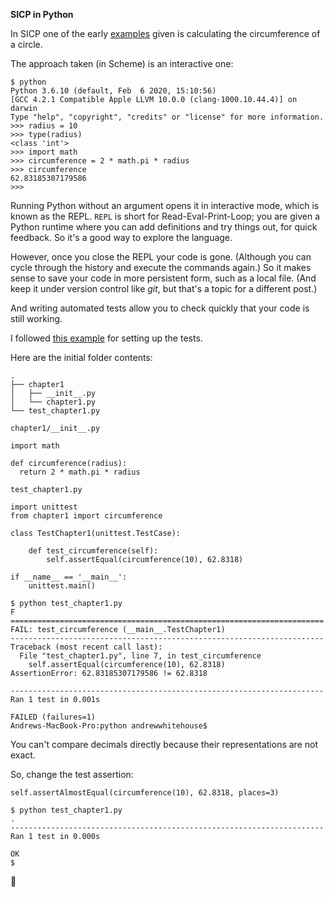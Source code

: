 **SICP in Python**

In SICP one of the early [examples](https://mitpress.mit.edu/sites/default/files/sicp/full-text/book/book-Z-H-10.html#%_sec_1.1.1) given is calculating the circumference of a circle.

The approach taken (in Scheme) is an interactive one:

```
$ python
Python 3.6.10 (default, Feb  6 2020, 15:10:56) 
[GCC 4.2.1 Compatible Apple LLVM 10.0.0 (clang-1000.10.44.4)] on darwin
Type "help", "copyright", "credits" or "license" for more information.
>>> radius = 10
>>> type(radius)
<class 'int'>
>>> import math
>>> circumference = 2 * math.pi * radius
>>> circumference
62.83185307179586
>>> 
```

Running Python without an argument opens it in interactive mode, which is known as the REPL. `REPL` is short for Read-Eval-Print-Loop; you are given a Python runtime where you can add definitions and try things out, for quick feedback. So it's a good way to explore the language.

However, once you close the REPL your code is gone. (Although you can cycle through the history and execute the commands again.) So it makes sense to save your code in more persistent form, such as a local file. (And keep it under version control like _git_, but that's a topic for a different post.)

And writing automated tests allow you to check quickly that your code is still working.

I followed [this example](https://realpython.com/python-testing/) for setting up the tests.

Here are the initial folder contents: 

```
.
├── chapter1
│   ├── __init__.py
│   └── chapter1.py
└── test_chapter1.py
```

`chapter1/__init__.py`

```
import math
  
def circumference(radius):
  return 2 * math.pi * radius
```

`test_chapter1.py`

```
import unittest
from chapter1 import circumference

class TestChapter1(unittest.TestCase):

    def test_circumference(self):
        self.assertEqual(circumference(10), 62.8318)

if __name__ == '__main__':
    unittest.main()
```

```
$ python test_chapter1.py 
F
======================================================================
FAIL: test_circumference (__main__.TestChapter1)
----------------------------------------------------------------------
Traceback (most recent call last):
  File "test_chapter1.py", line 7, in test_circumference
    self.assertEqual(circumference(10), 62.8318)
AssertionError: 62.83185307179586 != 62.8318

----------------------------------------------------------------------
Ran 1 test in 0.001s

FAILED (failures=1)
Andrews-MacBook-Pro:python andrewwhitehouse$ 
```

You can't compare decimals directly because their representations are not exact. 

So, change the test assertion:

```
self.assertAlmostEqual(circumference(10), 62.8318, places=3)
```

```
$ python test_chapter1.py 
.
----------------------------------------------------------------------
Ran 1 test in 0.000s

OK
$
```

:tada:
